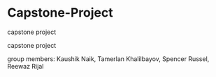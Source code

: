 # Capstone-Project
capstone project

capstone project

group members: Kaushik Naik, Tamerlan Khalilbayov, Spencer Russel, Reewaz Rijal

